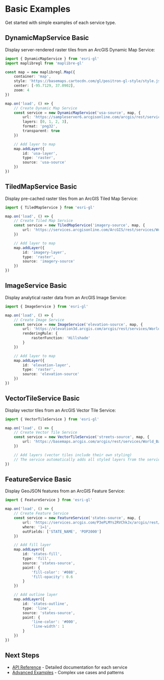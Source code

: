 # Basic Examples

Get started with simple examples of each service type.

## DynamicMapService Basic

Display server-rendered raster tiles from an ArcGIS Dynamic Map Service:

```typescript
import { DynamicMapService } from 'esri-gl'
import maplibregl from 'maplibre-gl'

const map = new maplibregl.Map({
    container: 'map',
    style: 'https://basemaps.cartocdn.com/gl/positron-gl-style/style.json',
    center: [-95.7129, 37.0902],
    zoom: 4
})

map.on('load', () => {
    // Create Dynamic Map Service
    const service = new DynamicMapService('usa-source', map, {
        url: 'https://sampleserver6.arcgisonline.com/arcgis/rest/services/USA/MapServer',
        layers: [0, 1, 2, 3], 
        format: 'png32',
        transparent: true
    })

    // Add layer to map
    map.addLayer({
        id: 'usa-layer',
        type: 'raster',
        source: 'usa-source'
    })
})
```

## TiledMapService Basic

Display pre-cached raster tiles from an ArcGIS Tiled Map Service:

```typescript
import { TiledMapService } from 'esri-gl'

map.on('load', () => {
    // Create Tiled Map Service
    const service = new TiledMapService('imagery-source', map, {
        url: 'https://services.arcgisonline.com/ArcGIS/rest/services/World_Imagery/MapServer'
    })

    // Add layer to map  
    map.addLayer({
        id: 'imagery-layer',
        type: 'raster',
        source: 'imagery-source'
    })
})
```

## ImageService Basic

Display analytical raster data from an ArcGIS Image Service:

```typescript
import { ImageService } from 'esri-gl'

map.on('load', () => {
    // Create Image Service
    const service = new ImageService('elevation-source', map, {
        url: 'https://elevation3d.arcgis.com/arcgis/rest/services/WorldElevation3D/Terrain3D/ImageServer',
        renderingRule: {
            rasterFunction: 'Hillshade'
        }
    })

    // Add layer to map
    map.addLayer({
        id: 'elevation-layer', 
        type: 'raster',
        source: 'elevation-source'
    })
})
```

## VectorTileService Basic

Display vector tiles from an ArcGIS Vector Tile Service:

```typescript
import { VectorTileService } from 'esri-gl'

map.on('load', () => {
    // Create Vector Tile Service
    const service = new VectorTileService('streets-source', map, {
        url: 'https://basemaps.arcgis.com/arcgis/rest/services/World_Basemap_v2/VectorTileServer'
    })

    // Add layers (vector tiles include their own styling)
    // The service automatically adds all styled layers from the service
})
```

## FeatureService Basic

Display GeoJSON features from an ArcGIS Feature Service:

```typescript
import { FeatureService } from 'esri-gl'

map.on('load', () => {
    // Create Feature Service
    const service = new FeatureService('states-source', map, {
        url: 'https://services.arcgis.com/P3ePLMYs2RVChkJx/arcgis/rest/services/USA_States_Generalized/FeatureServer/0',
        where: '1=1',
        outFields: ['STATE_NAME', 'POP2000']
    })

    // Add fill layer
    map.addLayer({
        id: 'states-fill',
        type: 'fill',
        source: 'states-source',
        paint: {
            'fill-color': '#088',
            'fill-opacity': 0.6
        }
    })

    // Add outline layer  
    map.addLayer({
        id: 'states-outline',
        type: 'line', 
        source: 'states-source',
        paint: {
            'line-color': '#000',
            'line-width': 1
        }
    })
})
```

## Next Steps

- [API Reference](../api/dynamic-map-service) - Detailed documentation for each service
- [Advanced Examples](./advanced) - Complex use cases and patterns